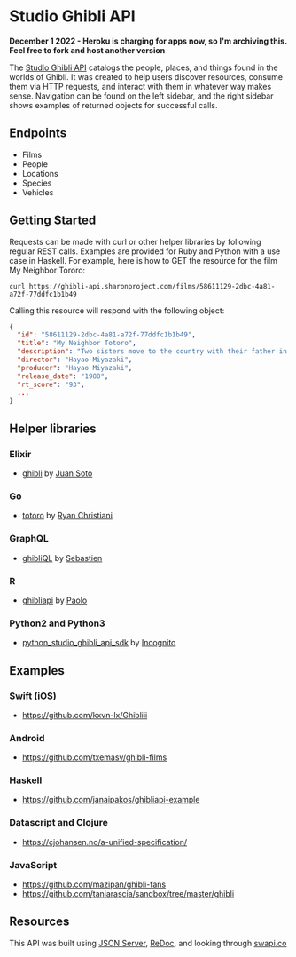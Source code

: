 # Studio Ghibli API

 **December 1 2022 - Heroku is charging for apps now, so I'm archiving this. Feel free to fork and host another version**

The [Studio Ghibli API](https://ghibli-api.sharonproject.com) catalogs the people, places, and things found in the worlds of Ghibli. It was created to help users discover resources, consume them via HTTP requests, and interact with them in whatever way makes sense. Navigation can be found on the left sidebar, and the right sidebar shows examples of returned objects for successful calls.

## Endpoints

- Films
- People
- Locations
- Species
- Vehicles

## Getting Started
Requests can be made with curl or other helper libraries by following regular REST calls. Examples are provided for Ruby and Python with a use case in Haskell. For example, here is how to GET the resource for the film My Neighbor Tororo:

`curl https://ghibli-api.sharonproject.com/films/58611129-2dbc-4a81-a72f-77ddfc1b1b49`

Calling this resource will respond with the following object:

```json
{
  "id": "58611129-2dbc-4a81-a72f-77ddfc1b1b49",
  "title": "My Neighbor Totoro",
  "description": "Two sisters move to the country with their father in order to be closer to their hospitalized mother, and discover the surrounding trees are inhabited by Totoros, magical spirits of the forest. When the youngest runs away from home, the older sister seeks help from the spirits to find her.",
  "director": "Hayao Miyazaki",
  "producer": "Hayao Miyazaki",
  "release_date": "1988",
  "rt_score": "93",
  ...
}
```

## Helper libraries
### Elixir
- [ghibli](https://github.com/sotojuan/ghibli) by [Juan Soto](https://github.com/sotojuan)

### Go
- [totoro](https://github.com/Rchristiani/totoro) by [Ryan Christiani](https://github.com/Rchristiani)

### GraphQL
- [ghibliQL](https://github.com/kisscool-fr/ghibliql) by [Sebastien](https://github.com/kisscool-fr)

### R
- [ghibliapi](https://github.com/onertipaday/ghibliapi) by [Paolo](https://github.com/onertipaday)

### Python2 and Python3
- [python_studio_ghibli_api_sdk](https://github.com/Incognito/python_studio_ghibli_api_sdk) by [Incognito](https://github.com/Incognito)


## Examples
### Swift (iOS)
- https://github.com/kxvn-lx/Ghibliii

### Android
- https://github.com/txemasv/ghibli-films

### Haskell
- https://github.com/janaipakos/ghibliapi-example

### Datascript and Clojure
- https://cjohansen.no/a-unified-specification/

### JavaScript
- https://github.com/mazipan/ghibli-fans
- https://github.com/taniarascia/sandbox/tree/master/ghibli

## Resources
This API was built using [JSON Server](https://github.com/typicode/json-server), [ReDoc](https://github.com/Rebilly/ReDoc), and looking through [swapi.co](https://github.com/phalt/swapi)
